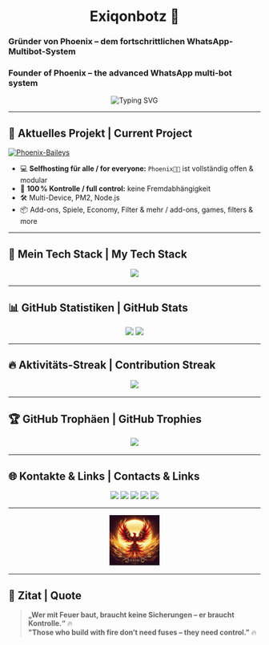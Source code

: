 <h1 align="center"> Exiqonbotz 👑</h1>

### Gründer von Phoenix – dem fortschrittlichen WhatsApp-Multibot-System  
### Founder of Phoenix – the advanced WhatsApp multi-bot system

<p align="center">
  <img src="https://readme-typing-svg.herokuapp.com?font=Fira+Code&size=22&pause=1000&center=true&vCenter=true&color=FF4D4D&width=480&lines=🔥+Dev+aus+Deutschland+%7C+Dev+from+Germany;🔥+Phoenix-Bot+–+Next+Gen+WA+Bot;🔥+Selfhosting+für+alle+%7C+Selfhosting+for+everyone;🔥+Leidenschaftlicher+Coder+%7C+Passionate+Coder" alt="Typing SVG" />
</p>

---

## 🚀 Aktuelles Projekt | Current Project

[![Phoenix-Baileys](https://img.shields.io/badge/🔥%20Phoenix%20Baileys-Aktiv%20in%20Entwicklung%20%7C%20Actively%20in%20Development-ff4d4d?style=for-the-badge&logo=whatsapp&logoColor=white)](https://github.com/Exiqonbotz/phoenix-baileys-v2)

- 💻 **Selfhosting für alle / for everyone:** `Phoenix🐦‍🔥` ist vollständig offen & modular  
- 🧠 **100 % Kontrolle / full control:** keine Fremdabhängigkeit  
- 🛠️ Multi-Device, PM2, Node.js  
- 📦 Add-ons, Spiele, Economy, Filter & mehr / add-ons, games, filters & more

---

## 🔧 Mein Tech Stack | My Tech Stack

<p align="center">
  <img src="https://skillicons.dev/icons?i=nodejs,javascript,mongodb,git&theme=dark" />
</p>

---

## 📊 GitHub Statistiken | GitHub Stats

<p align="center">
  <img src="https://github-readme-stats.vercel.app/api?username=Exiqonbotz&show_icons=true&theme=radical&hide_border=true&icon_color=ff4d4d&title_color=ff6666" />
  <img src="https://github-readme-stats.vercel.app/api/top-langs/?username=Exiqonbotz&layout=compact&theme=radical&hide_border=true&title_color=ff6666" />
</p>

---

## 🔥 Aktivitäts-Streak | Contribution Streak

<p align="center">
  <img src="https://streak-stats.demolab.com?user=Exiqonbotz&theme=firewatch&hide_border=true&ring=ff4d4d&fire=ff3333&currStreakLabel=ffffff" />
</p>

---

## 🏆 GitHub Trophäen | GitHub Trophies

<p align="center">
  <img src="https://github-profile-trophy.vercel.app/?username=Exiqonbotz&theme=dracula&row=1&column=7&no-bg=true&title=Stars,Commits,Repositories,Followers,PullRequest,Issues,Contributions" />
</p>

---

## 🌐 Kontakte & Links | Contacts & Links

<p align="center">
  <a href="https://t.me/Exiqonoff2"><img src="https://img.shields.io/badge/Telegram-Exiqonoff2-0088cc?style=for-the-badge&logo=telegram" /></a>
  <a href="https://discord.gg/kMCGH3xFAw"><img src="https://img.shields.io/badge/Discord-Community-5865F2?style=for-the-badge&logo=discord&logoColor=white" /></a>
  <a href="https://phoenixgermany.com"><img src="https://img.shields.io/badge/Website-phoenixgermany.com-orange?style=for-the-badge&logo=firefox-browser" /></a>
  <a href="mailto:phoenixgermanycontact@gmail.com"><img src="https://img.shields.io/badge/Mail-Kontakt-EA4335?style=for-the-badge&logo=gmail&logoColor=white" /></a>
  <a href="https://wa.me/491741711168"><img src="https://img.shields.io/badge/WhatsApp-Chat%20Now-25D366?style=for-the-badge&logo=whatsapp&logoColor=white" /></a>
</p>

---

<p align="center">
  <img src="https://github.com/Exiqonbotz/Exiqonbotz/raw/main/assets/phoenix.png" height="100" alt="Phoenix Logo" />
</p>

---

## 💬 Zitat | Quote

> **„Wer mit Feuer baut, braucht keine Sicherungen – er braucht Kontrolle.“** 🔥  
> **"Those who build with fire don’t need fuses – they need control."** 🔥

